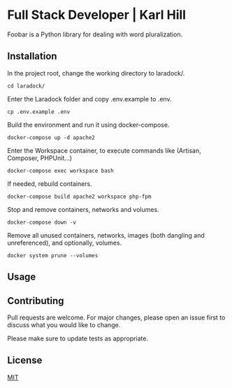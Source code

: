 # Full Stack Developer | Karl Hill

Foobar is a Python library for dealing with word pluralization.

## Installation

In the project root, change the working directory to laradock/.

    cd laradock/

Enter the Laradock folder and copy .env.example to .env.

    cp .env.example .env

Build the environment and run it using docker-compose.

    docker-compose up -d apache2

Enter the Workspace container, to execute commands like (Artisan, Composer, PHPUnit…)

    docker-compose exec workspace bash

If needed, rebuild containers.

    docker-compose build apache2 workspace php-fpm

Stop and remove containers, networks and volumes.

    docker-compose down -v

Remove all unused containers, networks, images (both dangling and unreferenced), and optionally, volumes.

    docker system prune --volumes

## Usage

## Contributing
Pull requests are welcome. For major changes, please open an issue first to discuss what you would like to change.

Please make sure to update tests as appropriate.

## License
[MIT](https://choosealicense.com/licenses/mit/)
